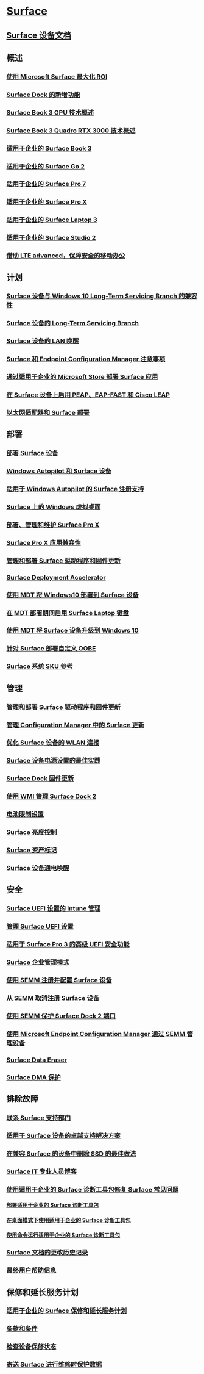 # [Surface](index.yml)

## [Surface 设备文档](get-started.yml)

## 概述

### [使用 Microsoft Surface 最大化 ROI](forrester-tei-study.md)
### [Surface Dock 的新增功能](surface-dock-whats-new.md)
### [Surface Book 3 GPU 技术概述](surface-book-GPU-overview.md)
### [Surface Book 3 Quadro RTX 3000 技术概述](surface-book-quadro.md)
### [适用于企业的 Surface Book 3 ](https://www.microsoft.com/surface/business/surface-book-3)
### [适用于企业的 Surface Go 2](https://www.microsoft.com/surface/business/surface-go-2)
### [适用于企业的 Surface Pro 7](https://www.microsoft.com/surface/business/surface-pro-7)
### [适用于企业的 Surface Pro X](https://www.microsoft.com/surface/business/surface-pro-x)
### [适用于企业的 Surface Laptop 3](https://www.microsoft.com/surface/business/surface-laptop-3)
### [适用于企业的 Surface Studio 2](https://www.microsoft.com/surface/business/surface-studio-2)

### [借助 LTE advanced，保障安全的移动办公](https://www.microsoft.com/surface/business/lte-laptops-and-tablets)

## 计划

### [Surface 设备与 Windows 10 Long-Term Servicing Branch 的兼容性](surface-device-compatibility-with-windows-10-ltsc.md)
### [Surface 设备的 Long-Term Servicing Branch](ltsb-for-surface.md)
### [Surface 设备的 LAN 唤醒](wake-on-lan-for-surface-devices.md)
### [Surface 和 Endpoint Configuration Manager 注意事项](considerations-for-surface-and-system-center-configuration-manager.md)
### [通过适用于企业的 Microsoft Store 部署 Surface 应用](deploy-surface-app-with-windows-store-for-business.md)
### [在 Surface 设备上启用 PEAP、EAP-FAST 和 Cisco LEAP](enable-peap-eap-fast-and-cisco-leap-on-surface-devices.md)
### [以太网适配器和 Surface 部署](ethernet-adapters-and-surface-device-deployment.md)

## 部署

### [部署 Surface 设备](deploy.md)
### [Windows Autopilot 和 Surface 设备](windows-autopilot-and-surface-devices.md)
### [适用于 Windows Autopilot 的 Surface 注册支持](surface-autopilot-registration-support.md)
### [Surface 上的 Windows 虚拟桌面](windows-virtual-desktop-surface.md)
### [部署、管理和维护 Surface Pro X](surface-pro-arm-app-management.md)
### [Surface Pro X 应用兼容性](surface-pro-arm-app-performance.md)
### [管理和部署 Surface 驱动程序和固件更新](manage-surface-driver-and-firmware-updates.md)
### [Surface Deployment Accelerator](microsoft-surface-deployment-accelerator.md)
### [使用 MDT 将 Windows10 部署到 Surface 设备](deploy-windows-10-to-surface-devices-with-mdt.md)
### [在 MDT 部署期间启用 Surface Laptop 键盘](enable-surface-keyboard-for-windows-pe-deployment.md)
### [使用 MDT 将 Surface 设备升级到 Windows 10](upgrade-surface-devices-to-windows-10-with-mdt.md)
### [针对 Surface 部署自定义 OOBE](customize-the-oobe-for-surface-deployments.md)
### [Surface 系统 SKU 参考](surface-system-sku-reference.md)

## 管理

### [管理和部署 Surface 驱动程序和固件更新](manage-surface-driver-and-firmware-updates.md)
### [管理 Configuration Manager 中的 Surface 更新](manage-surface-driver-updates-configuration-manager.md)
### [优化 Surface 设备的 WLAN 连接](surface-wireless-connect.md)
### [Surface 设备电源设置的最佳实践](maintain-optimal-power-settings-on-Surface-devices.md)
### [Surface Dock 固件更新](surface-dock-firmware-update.md)
### [使用 WMI 管理 Surface Dock 2](surface-dock2-wmi.md)
### [电池限制设置](battery-limit.md)
### [Surface 亮度控制](microsoft-surface-brightness-control.md)
### [Surface 资产标记](assettag.md)
### [Surface 设备通电唤醒](wake-on-power-for-surface.md)

## 安全

### [Surface UEFI 设置的 Intune 管理](surface-manage-dfci-guide.md)
### [管理 Surface UEFI 设置](manage-surface-uefi-settings.md)
### [适用于 Surface Pro 3 的高级 UEFI 安全功能](advanced-uefi-security-features-for-surface-pro-3.md)
### [Surface 企业管理模式](surface-enterprise-management-mode.md)
### [使用 SEMM 注册并配置 Surface 设备](enroll-and-configure-surface-devices-with-semm.md)
### [从 SEMM 取消注册 Surface 设备](unenroll-surface-devices-from-semm.md)
### [使用 SEMM 保护 Surface Dock 2 端口](secure-surface-dock-ports-semm.md)
### [使用 Microsoft Endpoint Configuration Manager 通过 SEMM 管理设备](use-system-center-configuration-manager-to-manage-devices-with-semm.md)
### [Surface Data Eraser](microsoft-surface-data-eraser.md)
### [Surface DMA 保护](dma-protect.md)

## 排除故障
### [联系 Surface 支持部门](contact-surface-support.md)
### [适用于 Surface 设备的卓越支持解决方案](support-solutions-surface.md)
### [在兼容 Surface 的设备中删除 SSD 的最佳做法](surface-ssd-removal-guide.md)
### [Surface IT 专业人员博客](https://techcommunity.microsoft.com/t5/surface-it-pro-blog/bg-p/SurfaceITPro)
### [使用适用于企业的 Surface 诊断工具包修复 Surface 常见问题](surface-diagnostic-toolkit-for-business-intro.md)
#### [部署适用于企业的 Surface 诊断工具包](surface-diagnostic-toolkit-business.md)
#### [在桌面模式下使用适用于企业的 Surface 诊断工具包](surface-diagnostic-toolkit-desktop-mode.md)
#### [使用命令运行适用于企业的 Surface 诊断工具包](surface-diagnostic-toolkit-command-line.md)
### [Surface 文档的更改历史记录](change-history-for-surface.md)
### [最终用户帮助信息](https://support.microsoft.com/products/surface-devices)

## 保修和延长服务计划
### [适用于企业的 Surface 保修和延长服务计划](https://www.microsoft.com/surface/business/warranty-service-offerings-and-support)
### [条款和条件](https://support.microsoft.com/help/4493926/warranties-extended-service-plans-and-terms-conditions-for-your-device)
### [检查设备保修状态](https://mybusinessservice.surface.com/)
### [寄送 Surface 进行维修时保护数据](https://support.microsoft.com/help/4023508/surface-faq-protecting-your-data-service)